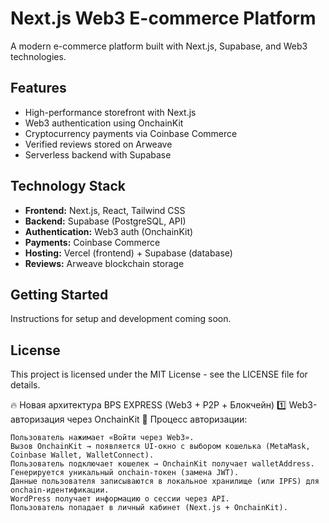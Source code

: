 # Next.js Web3 E-commerce Platform

A modern e-commerce platform built with Next.js, Supabase, and Web3 technologies.

## Features

- High-performance storefront with Next.js
- Web3 authentication using OnchainKit
- Cryptocurrency payments via Coinbase Commerce
- Verified reviews stored on Arweave
- Serverless backend with Supabase

## Technology Stack

- **Frontend:** Next.js, React, Tailwind CSS
- **Backend:** Supabase (PostgreSQL, API)
- **Authentication:** Web3 auth (OnchainKit)
- **Payments:** Coinbase Commerce
- **Hosting:** Vercel (frontend) + Supabase (database)
- **Reviews:** Arweave blockchain storage

## Getting Started

Instructions for setup and development coming soon.

## License

This project is licensed under the MIT License - see the LICENSE file for details.


🔥 Новая архитектура BPS EXPRESS (Web3 + P2P + Блокчейн)
1️⃣ Web3-авторизация через OnchainKit
📌 Процесс авторизации:

    Пользователь нажимает «Войти через Web3».
    Вызов OnchainKit → появляется UI-окно с выбором кошелька (MetaMask, Coinbase Wallet, WalletConnect).
    Пользователь подключает кошелек → OnchainKit получает walletAddress.
    Генерируется уникальный onchain-токен (замена JWT).
    Данные пользователя записываются в локальное хранилище (или IPFS) для onchain-идентификации.
    WordPress получает информацию о сессии через API.
    Пользователь попадает в личный кабинет (Next.js + OnchainKit).
